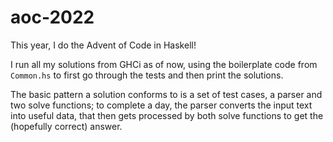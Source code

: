 # aoc-2022

This year, I do the Advent of Code in Haskell!

I run all my solutions from GHCi as of now, using the boilerplate code from ``Common.hs`` to first go through the tests and then print the solutions.

The basic pattern a solution conforms to is a set of test cases, a parser and two solve functions; to complete a day, the parser converts the input text into useful data, that then gets processed by both solve functions to get the (hopefully correct) answer.
